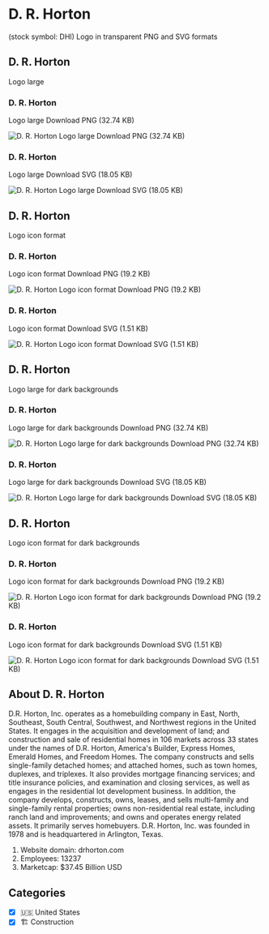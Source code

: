 # D. R. Horton
 (stock symbol: DHI) Logo in transparent PNG and SVG formats

## D. R. Horton
 Logo large

### D. R. Horton
 Logo large Download PNG (32.74 KB)

![D. R. Horton
 Logo large Download PNG (32.74 KB)](/img/orig/DHI_BIG-683d47ee.png)

### D. R. Horton
 Logo large Download SVG (18.05 KB)

![D. R. Horton
 Logo large Download SVG (18.05 KB)](/img/orig/DHI_BIG-eaf3e7cc.svg)

## D. R. Horton
 Logo icon format

### D. R. Horton
 Logo icon format Download PNG (19.2 KB)

![D. R. Horton
 Logo icon format Download PNG (19.2 KB)](/img/orig/DHI-ca2732dc.png)

### D. R. Horton
 Logo icon format Download SVG (1.51 KB)

![D. R. Horton
 Logo icon format Download SVG (1.51 KB)](/img/orig/DHI-05e239da.svg)

## D. R. Horton
 Logo large for dark backgrounds

### D. R. Horton
 Logo large for dark backgrounds Download PNG (32.74 KB)

![D. R. Horton
 Logo large for dark backgrounds Download PNG (32.74 KB)](/img/orig/DHI_BIG.D-03d19276.png)

### D. R. Horton
 Logo large for dark backgrounds Download SVG (18.05 KB)

![D. R. Horton
 Logo large for dark backgrounds Download SVG (18.05 KB)](/img/orig/DHI_BIG.D-d8c9dc41.svg)

## D. R. Horton
 Logo icon format for dark backgrounds

### D. R. Horton
 Logo icon format for dark backgrounds Download PNG (19.2 KB)

![D. R. Horton
 Logo icon format for dark backgrounds Download PNG (19.2 KB)](/img/orig/DHI.D-ca51a4ff.png)

### D. R. Horton
 Logo icon format for dark backgrounds Download SVG (1.51 KB)

![D. R. Horton
 Logo icon format for dark backgrounds Download SVG (1.51 KB)](/img/orig/DHI.D-e3d457da.svg)

## About D. R. Horton


D.R. Horton, Inc. operates as a homebuilding company in East, North, Southeast, South Central, Southwest, and Northwest regions in the United States. It engages in the acquisition and development of land; and construction and sale of residential homes in 106 markets across 33 states under the names of D.R. Horton, America's Builder, Express Homes, Emerald Homes, and Freedom Homes. The company constructs and sells single-family detached homes; and attached homes, such as town homes, duplexes, and triplexes. It also provides mortgage financing services; and title insurance policies, and examination and closing services, as well as engages in the residential lot development business. In addition, the company develops, constructs, owns, leases, and sells multi-family and single-family rental properties; owns non-residential real estate, including ranch land and improvements; and owns and operates energy related assets. It primarily serves homebuyers. D.R. Horton, Inc. was founded in 1978 and is headquartered in Arlington, Texas.

1. Website domain: drhorton.com
2. Employees: 13237
3. Marketcap: $37.45 Billion USD


## Categories
- [x] 🇺🇸 United States
- [x] 🏗 Construction
